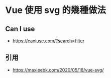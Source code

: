 # Vue 使用 svg 的幾種做法

## Can I use
* https://caniuse.com/?search=filter

## 引用
* https://maxleebk.com/2020/05/18/vue-svg/
